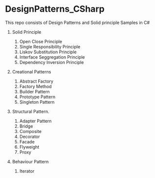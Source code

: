 # DesignPatterns_CSharp
This repo consists of Design Patterns and Solid principle Samples in C#

1. Solid Principle
    1. Open Close Principle
    2. Single Responsibility Principle
    3. Liskov Substitution Principle
    4. Interface Seggregation Principle
    5. Dependency Inversion Principle
       
2. Creational Patterns
   1. Abstract Factory
   2. Factory Method
   3. Builder Pattern
   4. Prototype Pattern
   5. Singleton Pattern

3. Structural Pattern.
   1. Adapter Pattern
   2. Bridge
   3. Composite
   4. Decorator
   5. Facade
   6. Flyweight
   7. Proxy

4. Behaviour Pattern
   1. Iterator
  
   
   
